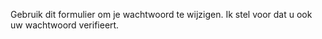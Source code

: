 Gebruik dit formulier om je wachtwoord te wijzigen. Ik stel voor dat u ook uw wachtwoord verifieert.